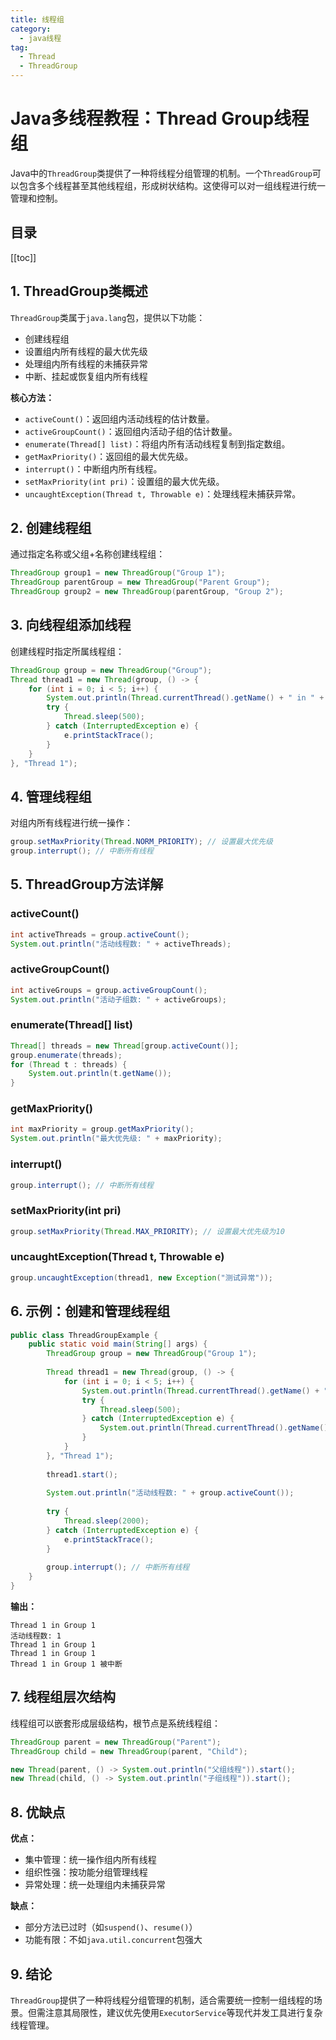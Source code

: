 ```yaml
---
title: 线程组
category:
  - java线程
tag:
  - Thread
  - ThreadGroup
---
```


# Java多线程教程：Thread Group线程组

Java中的`ThreadGroup`类提供了一种将线程分组管理的机制。一个`ThreadGroup`可以包含多个线程甚至其他线程组，形成树状结构。这使得可以对一组线程进行统一管理和控制。

## 目录

[[toc]]


## 1. ThreadGroup类概述

`ThreadGroup`类属于`java.lang`包，提供以下功能：

- 创建线程组
- 设置组内所有线程的最大优先级
- 处理组内所有线程的未捕获异常
- 中断、挂起或恢复组内所有线程

**核心方法：**

- `activeCount()`：返回组内活动线程的估计数量。
- `activeGroupCount()`：返回组内活动子组的估计数量。
- `enumerate(Thread[] list)`：将组内所有活动线程复制到指定数组。
- `getMaxPriority()`：返回组的最大优先级。
- `interrupt()`：中断组内所有线程。
- `setMaxPriority(int pri)`：设置组的最大优先级。
- `uncaughtException(Thread t, Throwable e)`：处理线程未捕获异常。

## 2. 创建线程组

通过指定名称或父组+名称创建线程组：

```java
ThreadGroup group1 = new ThreadGroup("Group 1");
ThreadGroup parentGroup = new ThreadGroup("Parent Group");
ThreadGroup group2 = new ThreadGroup(parentGroup, "Group 2");
```

## 3. 向线程组添加线程

创建线程时指定所属线程组：

```java
ThreadGroup group = new ThreadGroup("Group");
Thread thread1 = new Thread(group, () -> {
    for (int i = 0; i < 5; i++) {
        System.out.println(Thread.currentThread().getName() + " in " + group.getName());
        try { 
            Thread.sleep(500); 
        } catch (InterruptedException e) { 
            e.printStackTrace(); 
        }
    }
}, "Thread 1");
```

## 4. 管理线程组

对组内所有线程进行统一操作：

```java
group.setMaxPriority(Thread.NORM_PRIORITY); // 设置最大优先级
group.interrupt(); // 中断所有线程
```

## 5. ThreadGroup方法详解

### activeCount()

```java
int activeThreads = group.activeCount();
System.out.println("活动线程数: " + activeThreads);
```

### activeGroupCount()

```java
int activeGroups = group.activeGroupCount();
System.out.println("活动子组数: " + activeGroups);
```

### enumerate(Thread[] list)

```java
Thread[] threads = new Thread[group.activeCount()];
group.enumerate(threads);
for (Thread t : threads) { 
    System.out.println(t.getName()); 
}
```

### getMaxPriority()

```java
int maxPriority = group.getMaxPriority();
System.out.println("最大优先级: " + maxPriority);
```

### interrupt()

```java
group.interrupt(); // 中断所有线程
```

### setMaxPriority(int pri)

```java
group.setMaxPriority(Thread.MAX_PRIORITY); // 设置最大优先级为10
```

### uncaughtException(Thread t, Throwable e)

```java
group.uncaughtException(thread1, new Exception("测试异常"));
```

## 6. 示例：创建和管理线程组

```java
public class ThreadGroupExample {
    public static void main(String[] args) {
        ThreadGroup group = new ThreadGroup("Group 1");
        
        Thread thread1 = new Thread(group, () -> {
            for (int i = 0; i < 5; i++) {
                System.out.println(Thread.currentThread().getName() + " in " + group.getName());
                try { 
                    Thread.sleep(500); 
                } catch (InterruptedException e) {
                    System.out.println(Thread.currentThread().getName() + " 被中断");
                }
            }
        }, "Thread 1");
        
        thread1.start();
        
        System.out.println("活动线程数: " + group.activeCount());
        
        try { 
            Thread.sleep(2000); 
        } catch (InterruptedException e) { 
            e.printStackTrace(); 
        }
        
        group.interrupt(); // 中断所有线程
    }
}
```

**输出：**
```
Thread 1 in Group 1
活动线程数: 1
Thread 1 in Group 1
Thread 1 in Group 1
Thread 1 in Group 1 被中断
```

## 7. 线程组层次结构

线程组可以嵌套形成层级结构，根节点是系统线程组：

```java
ThreadGroup parent = new ThreadGroup("Parent");
ThreadGroup child = new ThreadGroup(parent, "Child");

new Thread(parent, () -> System.out.println("父组线程")).start();
new Thread(child, () -> System.out.println("子组线程")).start();
```

## 8. 优缺点

**优点：**

- 集中管理：统一操作组内所有线程
- 组织性强：按功能分组管理线程
- 异常处理：统一处理组内未捕获异常

**缺点：**

- 部分方法已过时（如`suspend()`、`resume()`）
- 功能有限：不如`java.util.concurrent`包强大

## 9. 结论

`ThreadGroup`提供了一种将线程分组管理的机制，适合需要统一控制一组线程的场景。但需注意其局限性，建议优先使用`ExecutorService`等现代并发工具进行复杂线程管理。